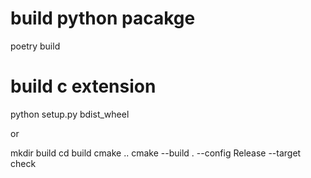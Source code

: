 # build python pacakge

poetry build

# build c extension

python setup.py bdist_wheel

or 

mkdir build
cd build
cmake ..
cmake --build . --config Release --target check